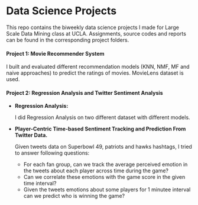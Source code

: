 # Data Science Projects

This repo contains the biweekly data science projects I made for Large Scale Data Mining class at UCLA.
Assignments, source codes and reports can be found in the corresponding project folders.

#### Project 1: Movie Recommender System
  I built and evaluated different recommendation models (KNN, NMF, MF and naive approaches) to predict the ratings of movies. MovieLens dataset is used.

#### Project 2: Regression Analysis and Twitter Sentiment Analysis
  - __Regression Analysis:__

    I did Regression Analysis on two different dataset with different models. 



  - __Player-Centric Time-based Sentiment Tracking and Prediction From Twitter Data.__

      Given tweets data on Superbowl 49, patriots and hawks hashtags, I tried to answer following questions:
    - For each fan group, can we track the average perceived emotion in the tweets about each player across time during the game?
    - Can we correlate these emotions with the game score in the given time interval?     
    - Given the tweets emotions about some players for 1 minutee interval can we predict who is winning the game?    
